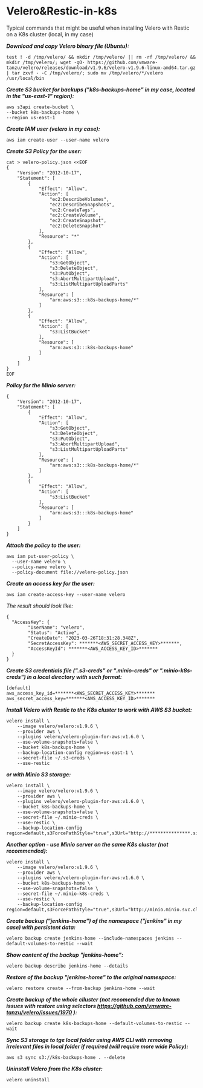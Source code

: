 # Velero&Restic-in-k8s

Typical commands that might be useful when installing Velero with Restic on a K8s cluster (local, in my case)

***Download and copy  Velero binary file (Ubuntu):***

	test ! -d /tmp/velero/ && mkdir /tmp/velero/ || rm -rf /tmp/velero/ && mkdir /tmp/velero/; wget -qO- https://github.com/vmware-tanzu/velero/releases/download/v1.9.6/velero-v1.9.6-linux-amd64.tar.gz | tar zxvf - -C /tmp/velero/; sudo mv /tmp/velero/*/velero /usr/local/bin

***Create S3 bucket for backups ("k8s-backups-home" in my case, located in the "us-east-1" region):***

    aws s3api create-bucket \
    --bucket k8s-backups-home \
    --region us-east-1

***Create IAM user (velero in my case):***

    aws iam create-user --user-name velero

***Create S3 Policy for the user:***

    cat > velero-policy.json <<EOF
    {
        "Version": "2012-10-17",
        "Statement": [
            {
                "Effect": "Allow",
                "Action": [
                    "ec2:DescribeVolumes",
                    "ec2:DescribeSnapshots",
                    "ec2:CreateTags",
                    "ec2:CreateVolume",
                    "ec2:CreateSnapshot",
                    "ec2:DeleteSnapshot"
                ],
                "Resource": "*"
            },
            {
                "Effect": "Allow",
                "Action": [
                    "s3:GetObject",
                    "s3:DeleteObject",
                    "s3:PutObject",
                    "s3:AbortMultipartUpload",
                    "s3:ListMultipartUploadParts"
                ],
                "Resource": [
                    "arn:aws:s3:::k8s-backups-home/*"
                ]
            },
            {
                "Effect": "Allow",
                "Action": [
                    "s3:ListBucket"
                ],
                "Resource": [
                    "arn:aws:s3:::k8s-backups-home"
                ]
            }
        ]
    }
    EOF

***Policy for the Minio server:***

    {
        "Version": "2012-10-17",
        "Statement": [
            {
                "Effect": "Allow",
                "Action": [
                    "s3:GetObject",
                    "s3:DeleteObject",
                    "s3:PutObject",
                    "s3:AbortMultipartUpload",
                    "s3:ListMultipartUploadParts"
                ],
                "Resource": [
                    "arn:aws:s3:::k8s-backups-home/*"
                ]
            },
            {
                "Effect": "Allow",
                "Action": [
                    "s3:ListBucket"
                ],
                "Resource": [
                    "arn:aws:s3:::k8s-backups-home"
                ]
            }
        ]
    }

***Attach the policy to the user:***

    aws iam put-user-policy \
      --user-name velero \
      --policy-name velero \
      --policy-document file://velero-policy.json

***Create an access key for the user:***

    aws iam create-access-key --user-name velero

*The result should look like:*

    {
      "AccessKey": {
            "UserName": "velero",
            "Status": "Active",
            "CreateDate": "2023-03-26T18:31:28.348Z",
            "SecretAccessKey": *******<AWS_SECRET_ACCESS_KEY>*******,
            "AccessKeyId": *******<AWS_ACCESS_KEY_ID>*******
      }
    }

***Create S3 credentials file (".s3-creds" or ".minio-creds" or ".minio-k8s-creds") in a local directory with such format:***

    [default]
    aws_access_key_id=*******<AWS_SECRET_ACCESS_KEY>*******
    aws_secret_access_key=*******<AWS_ACCESS_KEY_ID>*******

***Install Velero with Restic to the K8s cluster to work with AWS S3 bucket:***

    velero install \
        --image velero/velero:v1.9.6 \
        --provider aws \
        --plugins velero/velero-plugin-for-aws:v1.6.0 \
        --use-volume-snapshots=false \
        --bucket k8s-backups-home \
        --backup-location-config region=us-east-1 \
        --secret-file ~/.s3-creds \
        --use-restic

***or with Minio S3 storage:***

    velero install \
        --image velero/velero:v1.9.6 \
        --provider aws \
        --plugins velero/velero-plugin-for-aws:v1.6.0 \
        --bucket k8s-backups-home \
        --use-volume-snapshots=false \
        --secret-file ~/.minio-creds \
        --use-restic \
        --backup-location-config region=default,s3ForcePathStyle="true",s3Url="http://***************.site"
	
***Another option - use Minio server on the same K8s cluster (not recommended):***

    velero install \
        --image velero/velero:v1.9.6 \
        --provider aws \
        --plugins velero/velero-plugin-for-aws:v1.6.0 \
        --bucket k8s-backups-home \
        --use-volume-snapshots=false \
        --secret-file ~/.minio-k8s-creds \
        --use-restic \
        --backup-location-config region=default,s3ForcePathStyle="true",s3Url="http://minio.minio.svc.cluster.local:9000"

***Create backup ("jenkins-home") of the namespace ("jenkins" in my case) with persistent data:***

    velero backup create jenkins-home --include-namespaces jenkins --default-volumes-to-restic --wait

***Show content of the backup "jenkins-home":***

    velero backup describe jenkins-home --details

***Restore of the backup "jenkins-home" to the original namespace:***

    velero restore create --from-backup jenkins-home --wait

***Create backup of the whole clluster (not recomended due to known issues with restore using selectors https://github.com/vmware-tanzu/velero/issues/1970 ):***

    velero backup create k8s-backups-home --default-volumes-to-restic --wait

***Sync S3 storage to tge local folder using AWS CLI with removing irrelevant files in local folder if required (will require more wide Policy):***

    aws s3 sync s3://k8s-backups-home . --delete

***Uninstall Velero from the K8s cluster:***

    velero uninstall
